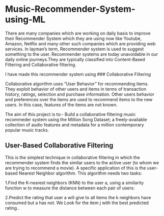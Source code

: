 # Music-Recommender-System-using-ML
There are many companies which are working on daily basis to improve their Recommender System which they are using now like Youtube, Amazon, Netflix and many other such companies which are providing web services. In layman’s term, Recommender system is used to suggest something to the user. Recommender systems are today unavoidable in our daily online journeys.They are typically classified into Content-Based Filtering and Collaborative filtering.

I have made this recommender system using ### Collaborative Filtering

Collaborative algorithm uses “User Behavior” for recommending items. They exploit behavior of other users and items in terms of transaction history, ratings, selection and purchase information. Other users behavior and preferences over the items are used to recommend items to the new users. In this case, features of the items are not known.

The aim of this project is to:-
Build a collaborative filtering music recommeder system using the Million Song Dataset; a freely-available collection of audio features and metadata for a million contemporary popular music tracks.

## User-Based Collaborative Filtering
This is the simplest technique in collaborative filtering in which the recommender system finds the similar users to the active user (to whom we are trying to recommend a movie). A specific application of this is the user-based Nearest Neighbor algorithm. This algorithm needs two tasks:

1.Find the K-nearest neighbors (KNN) to the user a, using a similarity function w to measure the distance between each pair of users:


2.Predict the rating that user a will give to all items the k neighbors have consumed but a has not. We Look for the item j with the best predicted rating..
